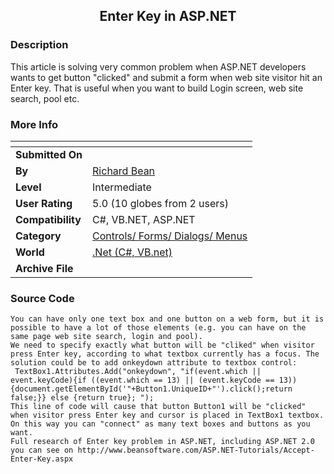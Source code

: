 ﻿<div align="center">

## Enter Key in ASP\.NET


</div>

### Description

This article is solving very common problem when ASP.NET developers wants to get button "clicked" and submit a form when web site visitor hit an Enter key. That is useful when you want to build Login screen, web site search, pool etc.
 
### More Info
 


<span>             |<span>
---                |---
**Submitted On**   |
**By**             |[Richard Bean](https://github.com/Planet-Source-Code/PSCIndex/blob/master/ByAuthor/richard-bean.md)
**Level**          |Intermediate
**User Rating**    |5.0 (10 globes from 2 users)
**Compatibility**  |C\#, VB\.NET, ASP\.NET
**Category**       |[Controls/ Forms/ Dialogs/ Menus](https://github.com/Planet-Source-Code/PSCIndex/blob/master/ByCategory/controls-forms-dialogs-menus__10-3.md)
**World**          |[\.Net \(C\#, VB\.net\)](https://github.com/Planet-Source-Code/PSCIndex/blob/master/ByWorld/net-c-vb-net.md)
**Archive File**   |[](https://github.com/Planet-Source-Code/richard-bean-enter-key-in-asp-net__10-4236/archive/master.zip)





### Source Code

```
You can have only one text box and one button on a web form, but it is possible to have a lot of those elements (e.g. you can have on the same page web site search, login and pool).
We need to specify exactly what button will be "cliked" when visitor press Enter key, according to what textbox currently has a focus. The solution could be to add onkeydown attribute to textbox control:
 TextBox1.Attributes.Add("onkeydown", "if(event.which || event.keyCode){if ((event.which == 13) || (event.keyCode == 13)) {document.getElementById('"+Button1.UniqueID+"').click();return false;}} else {return true}; ");
This line of code will cause that button Button1 will be "clicked" when visitor press Enter key and cursor is placed in TextBox1 textbox.
On this way you can "connect" as many text boxes and buttons as you want.
Full research of Enter key problem in ASP.NET, including ASP.NET 2.0 you can see on http://www.beansoftware.com/ASP.NET-Tutorials/Accept-Enter-Key.aspx
```

